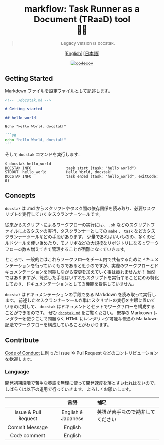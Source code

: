 <div align="center">

# markflow: Task Runner as a Document (TRaaD) tool<br>🐶🥞

> Legacy version is docstak.

[[English](./README.md)] [[日本語](./README.ja.md)]

[![codecov](https://codecov.io/gh/kasaikou/docstak/graph/badge.svg?token=QZTCJ1A852)](https://codecov.io/gh/kasaikou/docstak)
</div>

## Getting Started

Markdown ファイルを設定ファイルとして記述します。

````md
<!-- ./docstak.md -->

# Getting started

## hello_world

Echo "Hello World, docstak!"

```sh
echo "Hello World, docstak!"
```
````

そして `docstak` コマンドを実行します.

```terminal
$ docstak hello_world
DOCSTAK INFO                task start (task: "hello_world")
STDOUT  hello_world         Hello World, docstak!
DOCSTAK INFO                task ended (task: "hello_world", exitCode: 0)
```

## Concepts

`docstak` は .md からスクリプトやタスク間の依存関係を読み取り、必要なスクリプトを実行していくタスクランナーツールです。

従来からスクリプトによるワークフローの実行には、 `.sh` などのスクリプトファイルによるタスクの実行、タスクランナーとしての `make` 、 `task` などのタスクランナーツールなどの手段があります。
少量であればいいものの、多くのビルドツールを使い始めたり、モノリポなどの大規模なリポジトリになるとワークフローの数も増えてきて管理することが困難になっていきます。

ところで、一般的にはこれらワークフローをチーム内で共有するためにドキュメンテーションを行っていくものであると思うのですが、実際のワークフローとドキュメンテーションを同期しながら変更を加えていく事は疲れませんか？
当然ではありますが、前述した手段はいずれもスクリプトを実行することにのみ特化しており、ドキュメンテーションとしての機能を提供していません。

`docstak` はドキュメンテーションの手段である Markdown を読み取って実行します。
前述したタスクランナーツールが単にスクリプトの実行を主眼に置いているのに対して、 `docstak` はドキュメントとセットでワークフローを構成することができるのです。
ぜひ [`docstak.md`](./docstak.md) をご覧ください。
既存の Markdown レンダラーを使うことで問題なく HTML にレンダリング可能な普通の Markdown 記法でワークフローを構成していることがわかります。

## Contribute

[Code of Conduct](./CODE_OF_CONDUCT.md) に則った Issue や Pull Request などのコントリビューションを歓迎します。

### Language

開発初期段階で苦手な英語を無理に使って開発速度を落とすいわれはないので、しばらくは以下の運用で行っていきます。
よろしくお願いします。

| | 言語 | 補足
| :-: | :-: | :--
| Issue & Pull Request | English & Japanese | 英語が苦手なので勘弁してください
| Commit Message | English |
| Code comment | English |
